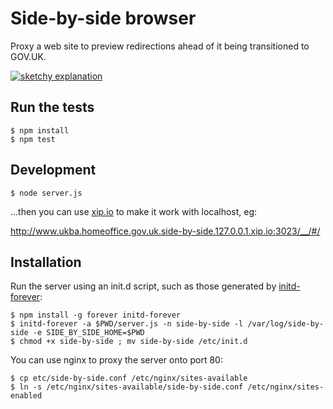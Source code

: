# Side-by-side browser

Proxy a web site to preview redirections ahead of it being transitioned to GOV.UK.

[![sketchy explanation](http://farm3.staticflickr.com/2831/12187616853_d4b6008b5f_z.jpg "sketchy explanation")](http://www.flickr.com/photos/psd/12187616853)

## Run the tests

    $ npm install
    $ npm test

## Development

    $ node server.js

...then you can use [xip.io](http://xip.io/) to make it work with localhost, eg:

http://www.ukba.homeoffice.gov.uk.side-by-side.127.0.0.1.xip.io:3023/__/#/

## Installation

Run the server using an init.d script, such as those generated by [initd-forever](https://npmjs.org/package/initd-forever):

    $ npm install -g forever initd-forever
    $ initd-forever -a $PWD/server.js -n side-by-side -l /var/log/side-by-side -e SIDE_BY_SIDE_HOME=$PWD
    $ chmod +x side-by-side ; mv side-by-side /etc/init.d

You can use nginx to proxy the server onto port 80:

    $ cp etc/side-by-side.conf /etc/nginx/sites-available
    $ ln -s /etc/nginx/sites-available/side-by-side.conf /etc/nginx/sites-enabled
